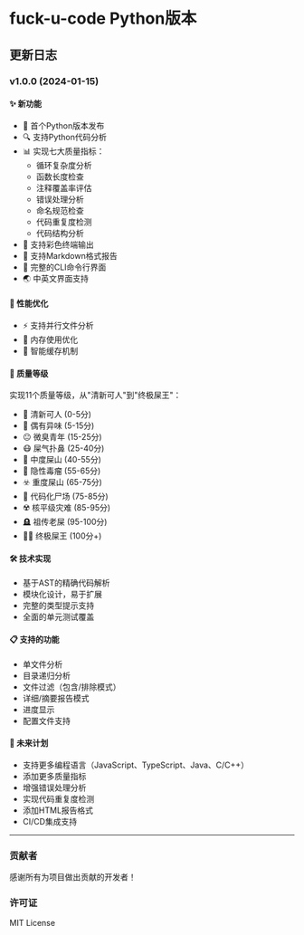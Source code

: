 # fuck-u-code Python版本

## 更新日志

### v1.0.0 (2024-01-15)

#### ✨ 新功能
- 🎉 首个Python版本发布
- 🔍 支持Python代码分析
- 📊 实现七大质量指标：
  - 循环复杂度分析
  - 函数长度检查
  - 注释覆盖率评估
  - 错误处理分析
  - 命名规范检查
  - 代码重复度检测
  - 代码结构分析
- 🌈 支持彩色终端输出
- 📝 支持Markdown格式报告
- 🔧 完整的CLI命令行界面
- 🌏 中英文界面支持

#### 🚀 性能优化
- ⚡ 支持并行文件分析
- 💾 内存使用优化
- 🔄 智能缓存机制

#### 🎯 质量等级
实现11个质量等级，从"清新可人"到"终极屎王"：
- 🌱 清新可人 (0-5分)
- 🌸 偶有异味 (5-15分)
- 😐 微臭青年 (15-25分)
- 😷 屎气扑鼻 (25-40分)
- 💩 中度屎山 (40-55分)
- 🤕 隐性毒瘤 (55-65分)
- ☣️ 重度屎山 (65-75分)
- 🧟 代码化尸场 (75-85分)
- ☢️ 核平级灾难 (85-95分)
- 🪦 祖传老屎 (95-100分)
- 👑💩 终极屎王 (100分+)

#### 🛠️ 技术实现
- 基于AST的精确代码解析
- 模块化设计，易于扩展
- 完整的类型提示支持
- 全面的单元测试覆盖

#### 📋 支持的功能
- 单文件分析
- 目录递归分析
- 文件过滤（包含/排除模式）
- 详细/摘要报告模式
- 进度显示
- 配置文件支持

#### 🔮 未来计划
- 支持更多编程语言（JavaScript、TypeScript、Java、C/C++）
- 添加更多质量指标
- 增强错误处理分析
- 实现代码重复度检测
- 添加HTML报告格式
- CI/CD集成支持

---

### 贡献者
感谢所有为项目做出贡献的开发者！

### 许可证
MIT License